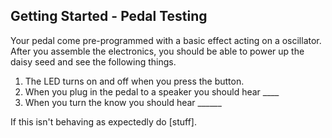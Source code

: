 ## Getting Started - Pedal Testing

Your pedal come pre-programmed with a basic effect acting on a oscillator. After you assemble the electronics, you should be able to power up the daisy seed and see the following things. 

1. The LED turns on and off when you press the button. 
2. When you plug in the pedal to a speaker you should hear ____
3. When you turn the know you should hear ______

If this isn't behaving as expectedly do [stuff].